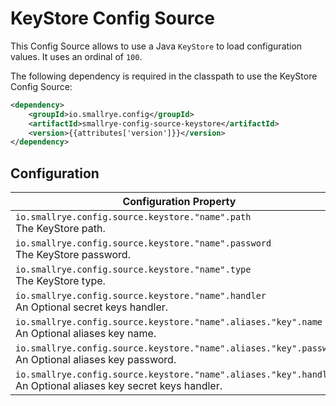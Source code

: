# KeyStore Config Source

This Config Source allows to use a Java `KeyStore` to load configuration values. It uses an ordinal of `100`.

The following dependency is required in the classpath to use the KeyStore Config Source:

```xml
<dependency>
    <groupId>io.smallrye.config</groupId>
    <artifactId>smallrye-config-source-keystore</artifactId>
    <version>{{attributes['version']}}</version>
</dependency>
```

## Configuration

| Configuration Property 	                                                                                            | Type 	| Default 	 |
|---------------------------------------------------------------------------------------------------------------------|---	|----|
| `io.smallrye.config.source.keystore."name".path`<br>The KeyStore path. 	                                            | String 	| 	  |
| `io.smallrye.config.source.keystore."name".password`<br>The KeyStore password. 	                                    | String 	| 	  |
| `io.smallrye.config.source.keystore."name".type`<br>The KeyStore type. 	                                            | String 	| `PKCS12` |
| `io.smallrye.config.source.keystore."name".handler`<br>An Optional secret keys handler.	                            | String 	| 	  |
| `io.smallrye.config.source.keystore."name".aliases."key".name`<br>An Optional aliases key name. 	                   | String 	| 	  |
| `io.smallrye.config.source.keystore."name".aliases."key".password`<br>An Optional aliases key password. 	           | String 	| 	  |
| `io.smallrye.config.source.keystore."name".aliases."key".handler`<br>An Optional aliases key secret keys handler. 	 | String 	| 	  |
